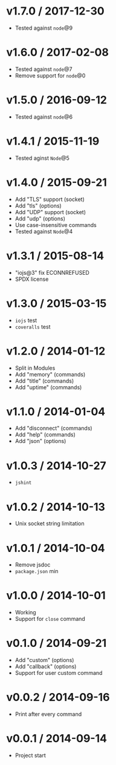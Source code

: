 v1.7.0 / 2017-12-30
==================

  * Tested against `node`@9

v1.6.0 / 2017-02-08
==================

  * Tested against `node`@7
  * Remove support for `node`@0

v1.5.0 / 2016-09-12
==================

  * Tested against `node`@6

v1.4.1 / 2015-11-19
==================

  * Tested aginst `Node`@5

v1.4.0 / 2015-09-21
==================

  * Add "TLS" support (socket)
  * Add "tls" (options)
  * Add "UDP" support (socket)
  * Add "udp" (options)
  * Use case-insensitive commands
  * Tested against `Node`@4

v1.3.1 / 2015-08-14
==================

  * "iojs@3" fix ECONNREFUSED
  * SPDX license

v1.3.0 / 2015-03-15
==================

  * `iojs` test
  * `coveralls` test

v1.2.0 / 2014-01-12
==================

  * Split in Modules
  * Add "memory" (commands)
  * Add "title" (commands)
  * Add "uptime" (commands)

v1.1.0 / 2014-01-04
==================

  * Add "disconnect" (commands)
  * Add "help" (commands)
  * Add "json" (options)

v1.0.3 / 2014-10-27
==================

  * `jshint`

v1.0.2 / 2014-10-13
==================

  * Unix socket string limitation

v1.0.1 / 2014-10-04
==================

  * Remove jsdoc
  * `package.json` min

v1.0.0 / 2014-10-01
==================

  * Working
  * Support for `close` command

v0.1.0 / 2014-09-21
==================

  * Add "custom" (options)
  * Add "callback" (options)
  * Support for user custom command

v0.0.2 / 2014-09-16
==================

  * Print after every command

v0.0.1 / 2014-09-14
==================

  * Project start
